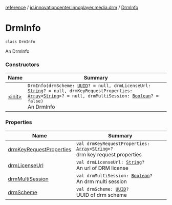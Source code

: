 [reference](../../index.md) / [id.innovationcenter.innoplayer.media.drm](../index.md) / [DrmInfo](./index.md)

# DrmInfo

`class DrmInfo`

An DrmInfo

### Constructors

| Name | Summary |
|---|---|
| [&lt;init&gt;](-init-.md) | `DrmInfo(drmScheme: `[`UUID`](https://developer.android.com/reference/java/util/UUID.html)`? = null, drmLicenseUrl: `[`String`](https://kotlinlang.org/api/latest/jvm/stdlib/kotlin/-string/index.html)`? = null, drmKeyRequestProperties: `[`Array`](https://kotlinlang.org/api/latest/jvm/stdlib/kotlin/-array/index.html)`<`[`String`](https://kotlinlang.org/api/latest/jvm/stdlib/kotlin/-string/index.html)`>? = null, drmMultiSession: `[`Boolean`](https://kotlinlang.org/api/latest/jvm/stdlib/kotlin/-boolean/index.html)`? = false)`<br>An DrmInfo |

### Properties

| Name | Summary |
|---|---|
| [drmKeyRequestProperties](drm-key-request-properties.md) | `val drmKeyRequestProperties: `[`Array`](https://kotlinlang.org/api/latest/jvm/stdlib/kotlin/-array/index.html)`<`[`String`](https://kotlinlang.org/api/latest/jvm/stdlib/kotlin/-string/index.html)`>?`<br>drm key request properties |
| [drmLicenseUrl](drm-license-url.md) | `val drmLicenseUrl: `[`String`](https://kotlinlang.org/api/latest/jvm/stdlib/kotlin/-string/index.html)`?`<br>An url of DRM license |
| [drmMultiSession](drm-multi-session.md) | `val drmMultiSession: `[`Boolean`](https://kotlinlang.org/api/latest/jvm/stdlib/kotlin/-boolean/index.html)`?`<br>An drm multi session |
| [drmScheme](drm-scheme.md) | `val drmScheme: `[`UUID`](https://developer.android.com/reference/java/util/UUID.html)`?`<br>UUID of drm scheme |
